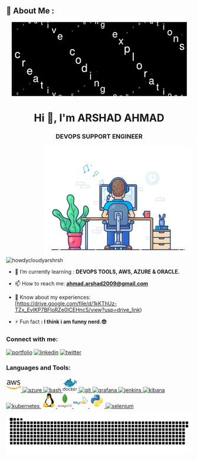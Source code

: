 ## 🚀 About Me :
<p align="center">
  <img src="https://github.com/howdycloudyarsh/howdycloudyarsh/blob/main/ezgif.com-crop.gif" />
</p>
<h1 align="center">Hi 👋, I'm ARSHAD AHMAD</h1>
<h3 align="center">DEVOPS SUPPORT ENGINEER</h3>
<img align="right" alt="Coding" width="400" src="https://github.com/howdycloudyarsh/howdycloudyarsh/blob/main/68747470733a2f2f7468756d62732e6766796361742e636f6d2f4576696c4e657874446576696c666973682d736d616c6c2e676966.gif">

<p align="left"> <img src="https://komarev.com/ghpvc/?username=howdycloudyarshrsh&label=Profile%20views&color=0eb493&style=flat" alt="howdycloudyarshrsh" /> </p>

- 🌱 I’m currently learning :  **DEVOPS TOOLS, AWS, AZURE & ORACLE.**

- 📫 How to reach me: **ahmad.arshad2009@gmail.com**

- 📄 Know about my experiences:  [https://drive.google.com/file/d/1kKThUz-TZx_EvlKP7BFloRZe0lCEHncS/view?usp=drive_link)

- ⚡ Fun fact **: I think i am funny nerd.😎**

<h3 align="left">Connect with me:</h3>

[![portfolio](https://img.shields.io/badge/my_portfolio-000?style=for-the-badge&logo=ko-fi&logoColor=white)](https://cloudyarshad.in/)
[![linkedin](https://img.shields.io/badge/linkedin-0A66C2?style=for-the-badge&logo=linkedin&logoColor=white)](https://www.linkedin.com/in/arshadcloud//)
[![twitter](https://img.shields.io/badge/twitter-1DA1F2?style=for-the-badge&logo=twitter&logoColor=white)](https://twitter.com/)

<h3 align="left">Languages and Tools:</h3>
<p align="left"> <a href="https://aws.amazon.com" target="_blank" rel="noreferrer"> <img src="https://raw.githubusercontent.com/devicons/devicon/master/icons/amazonwebservices/amazonwebservices-original-wordmark.svg" alt="aws" width="40" height="40"/> </a> <a href="https://azure.microsoft.com/en-in/" target="_blank" rel="noreferrer"> <img src="https://www.vectorlogo.zone/logos/microsoft_azure/microsoft_azure-icon.svg" alt="azure" width="40" height="40"/> </a> <a href="https://www.gnu.org/software/bash/" target="_blank" rel="noreferrer"> <img src="https://www.vectorlogo.zone/logos/gnu_bash/gnu_bash-icon.svg" alt="bash" width="40" height="40"/> </a> <a href="https://www.docker.com/" target="_blank" rel="noreferrer"> <img src="https://raw.githubusercontent.com/devicons/devicon/master/icons/docker/docker-original-wordmark.svg" alt="docker" width="40" height="40"/> </a> <a href="https://git-scm.com/" target="_blank" rel="noreferrer"> <img src="https://www.vectorlogo.zone/logos/git-scm/git-scm-icon.svg" alt="git" width="40" height="40"/> </a> <a href="https://grafana.com" target="_blank" rel="noreferrer"> <img src="https://www.vectorlogo.zone/logos/grafana/grafana-icon.svg" alt="grafana" width="40" height="40"/> </a> <a href="https://www.jenkins.io" target="_blank" rel="noreferrer"> <img src="https://www.vectorlogo.zone/logos/jenkins/jenkins-icon.svg" alt="jenkins" width="40" height="40"/> </a> <a href="https://www.elastic.co/kibana" target="_blank" rel="noreferrer"> <img src="https://www.vectorlogo.zone/logos/elasticco_kibana/elasticco_kibana-icon.svg" alt="kibana" width="40" height="40"/> </a> <a href="https://kubernetes.io" target="_blank" rel="noreferrer"> <img src="https://www.vectorlogo.zone/logos/kubernetes/kubernetes-icon.svg" alt="kubernetes" width="40" height="40"/> </a> <a href="https://www.linux.org/" target="_blank" rel="noreferrer"> <img src="https://raw.githubusercontent.com/devicons/devicon/master/icons/linux/linux-original.svg" alt="linux" width="40" height="40"/> </a> <a href="https://www.mongodb.com/" target="_blank" rel="noreferrer"> <img src="https://raw.githubusercontent.com/devicons/devicon/master/icons/mongodb/mongodb-original-wordmark.svg" alt="mongodb" width="40" height="40"/> </a> <a href="https://www.mysql.com/" target="_blank" rel="noreferrer"> <img src="https://raw.githubusercontent.com/devicons/devicon/master/icons/mysql/mysql-original-wordmark.svg" alt="mysql" width="40" height="40"/> </a> <a href="https://www.python.org" target="_blank" rel="noreferrer"> <img src="https://raw.githubusercontent.com/devicons/devicon/master/icons/python/python-original.svg" alt="python" width="40" height="40"/> </a> <a href="https://www.selenium.dev" target="_blank" rel="noreferrer"> <img src="https://raw.githubusercontent.com/detain/svg-logos/780f25886640cef088af994181646db2f6b1a3f8/svg/selenium-logo.svg" alt="selenium" width="40" height="40"/> </a> </p>
<p align="center">
  <img src="https://github.com/howdycloudyarsh/howdycloudyarsh/blob/main/github-contribution-grid-snake.svg" />
</p>
